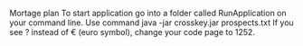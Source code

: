 Mortage plan
To start application go into a folder called RunApplication on your command line.
Use command java -jar crosskey.jar prospects.txt
If you see ? instead of € (euro symbol), change your code page to 1252.